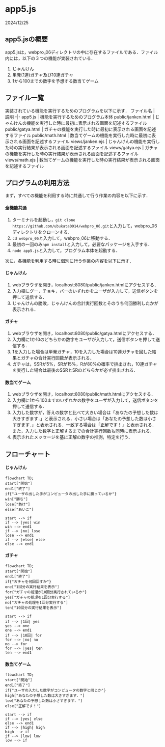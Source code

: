 # app5.js
2024/12/25
## app5.jsの概要
app5.jsは，webpro_06ディレクトリの中に存在するファイルである．ファイル内には，以下の３つの機能が実装されている．
1. じゃんけん
1. 単発(1連)ガチャ及び10連ガチャ
1. 1から100までの数字を予想する数当てゲーム
## ファイル一覧
実装されている機能を実行するためのプログラムを以下に示す．
ファイル名 | 説明
-|-
app5.js | 機能を実行するためのプログラム本体
public/janken.html | じゃんけんの機能を実行した時に最初に表示される画面を記述するファイル
public/gatya.html | ガチャの機能を実行した時に最初に表示される画面を記述するファイル
public/math.html | 数当てゲームの機能を実行した時に最初に表示される画面を記述するファイル
views/janken.ejs | じゃんけんの機能を実行した時の実行結果が表示される画面を記述するファイル
views/gatya.ejs | ガチャの機能を実行した時の実行結果が表示される画面を記述するファイル
views/math.ejs | 数当てゲームの機能を実行した時の実行結果が表示される画面を記述するファイル

## プログラムの利用方法
まず，すべての機能を利用する時に共通して行う作業の内容を以下に示す．
#### 全機能共通
1. ターミナルを起動し，```git clone https://github.com/ubukata0914/webpro_06.git```と入力して，webpro_06ディレクトリをクローンする．
2. ```cd webpro_06```と入力して，webpro_06に移動する．
3. 最初の一回のみ```npm install```と入力して，必要なパッケージを入手する．
1. ```node app5.js```と入力して，プログラム本体を起動する．

次に，各機能を利用する時に個別に行う作業の内容を以下に示す．
#### じゃんけん
1. webブラウザを開き，localhost:8080/public/janken.htmlにアクセスする．
1. 入力欄にグー，チョキ，パーのいずれかをユーザが入力して，送信ボタンを押して送信する．
1. じゃんけんの勝敗，じゃんけんの合計実行回数とそのうち何回勝利したかが表示される．
#### ガチャ
1. webブラウザを開き，localhost:8080/public/gatya.htmlにアクセスする．
1. 入力欄に1か10のどちらかの数字をユーザが入力して，送信ボタンを押して送信する．
1. 1を入力した場合は単発ガチャ，10を入力した場合は10連ガチャを回した結果とガチャの合計実行回数が表示される．
1. ガチャは，SSRが5%，SRが15%，Rが80%の確率で排出され，10連ガチャを実行した場合は最後のSSRとSRのどちらかが必ず排出される．
#### 数当てゲーム
1. webブラウザを開き，localhost:8080/public/math.htmlにアクセスする．
1. 入力欄に1から100までのいずれかの数字をユーザが入力して，送信ボタンを押して送信する．
1. 入力した数字が，答えの数字と比べて大きい場合は「あなたの予想した数は大きすぎます．」と表示される．小さい場合は「あなたの予想した数は小さすぎます．」と表示される．一致する場合は「正解です！」と表示される．また，入力した数字と正解するまでの合計実行回数も同時に表示される．
1. 表示されたメッセージを基に正解の数字の推測，特定を行う．

## フローチャート
#### じゃんけん
```mermaid
flowchart TD;
start["開始"]
end1["終了"]
if{"ユーザの出した手がコンピュータの出した手に勝っているか"}
win["勝ち"]
lose["負け"]
else["あいこ"]

start --> if
if --> |yes| win
win --> end1
if --> |no| lose
lose --> end1
if --> |else| else
else --> end1
```

#### ガチャ
```mermaid
flowchart TD;
start["開始"]
end1["終了"]
if{"ガチャを何回回すか"}
one["1回分の実行結果を表示"]
for{"ガチャの処理が10回分実行されているか"}
yes["ガチャの処理を1回分実行する"]
no["ガチャの処理を1回分実行する"]
ten["10回分の実行結果を表示"]

start --> if
if --> |1回| yes
yes --> one
one --> end1
if --> |10回| for
for --> |no| no
no --> for
for --> |yes| ten
ten --> end1
```

#### 数当てゲーム
```mermaid
flowchart TD;
start["開始"]
end1["終了"]
if{"ユーザの入力した数字がコンピュータの数字と同じか"}
high["あなたの予想した数は大きすぎます．"]
low["あなたの予想した数は小さすぎます．"]
else["正解です！"]

start --> if
if --> |yes| else
else --> end1
if --> |high| high
high --> if
if --> |low| low
low --> if
```


